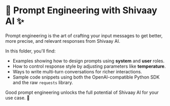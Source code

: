 # 🤖 Prompt Engineering with Shivaay AI ✨

Prompt engineering is the art of crafting your input messages to get better, more precise, and relevant responses from Shivaay AI.

In this folder, you'll find:

-  Examples showing how to design prompts using **system** and **user** roles.
-  How to control response style by adjusting parameters like **temperature**.
-  Ways to write multi-turn conversations for richer interactions.
-  Sample code snippets using both the OpenAI-compatible Python SDK and the raw `requests` library.

Good prompt engineering unlocks the full potential of Shivaay AI for your use case. 🚀
